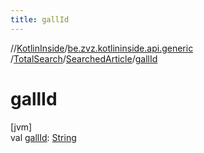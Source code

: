 ```yaml
---
title: gallId
---
```

//[KotlinInside](../../../../index.html)/[be.zvz.kotlininside.api.generic](../../index.html)
/[TotalSearch](../index.html)/[SearchedArticle](index.html)/[gallId](gall-id.html)

# gallId

[jvm]\
val [gallId](gall-id.html): [String](https://kotlinlang.org/api/latest/jvm/stdlib/kotlin/-string/index.html)




